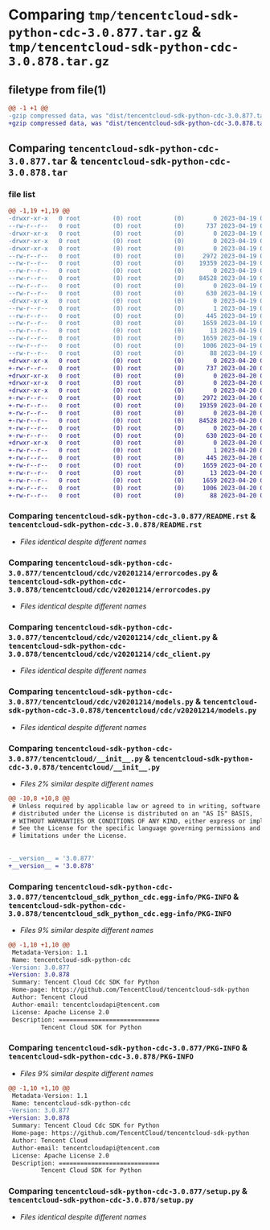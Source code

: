 # Comparing `tmp/tencentcloud-sdk-python-cdc-3.0.877.tar.gz` & `tmp/tencentcloud-sdk-python-cdc-3.0.878.tar.gz`

## filetype from file(1)

```diff
@@ -1 +1 @@
-gzip compressed data, was "dist/tencentcloud-sdk-python-cdc-3.0.877.tar", last modified: Wed Apr 19 09:08:18 2023, max compression
+gzip compressed data, was "dist/tencentcloud-sdk-python-cdc-3.0.878.tar", last modified: Thu Apr 20 00:22:23 2023, max compression
```

## Comparing `tencentcloud-sdk-python-cdc-3.0.877.tar` & `tencentcloud-sdk-python-cdc-3.0.878.tar`

### file list

```diff
@@ -1,19 +1,19 @@
-drwxr-xr-x   0 root         (0) root         (0)        0 2023-04-19 09:08:18.000000 tencentcloud-sdk-python-cdc-3.0.877/
--rw-r--r--   0 root         (0) root         (0)      737 2023-04-19 09:08:18.000000 tencentcloud-sdk-python-cdc-3.0.877/README.rst
-drwxr-xr-x   0 root         (0) root         (0)        0 2023-04-19 09:08:18.000000 tencentcloud-sdk-python-cdc-3.0.877/tencentcloud/
-drwxr-xr-x   0 root         (0) root         (0)        0 2023-04-19 09:08:18.000000 tencentcloud-sdk-python-cdc-3.0.877/tencentcloud/cdc/
-drwxr-xr-x   0 root         (0) root         (0)        0 2023-04-19 09:08:18.000000 tencentcloud-sdk-python-cdc-3.0.877/tencentcloud/cdc/v20201214/
--rw-r--r--   0 root         (0) root         (0)     2972 2023-04-19 09:08:18.000000 tencentcloud-sdk-python-cdc-3.0.877/tencentcloud/cdc/v20201214/errorcodes.py
--rw-r--r--   0 root         (0) root         (0)    19359 2023-04-19 09:08:18.000000 tencentcloud-sdk-python-cdc-3.0.877/tencentcloud/cdc/v20201214/cdc_client.py
--rw-r--r--   0 root         (0) root         (0)        0 2023-04-19 09:08:18.000000 tencentcloud-sdk-python-cdc-3.0.877/tencentcloud/cdc/v20201214/__init__.py
--rw-r--r--   0 root         (0) root         (0)    84528 2023-04-19 09:08:18.000000 tencentcloud-sdk-python-cdc-3.0.877/tencentcloud/cdc/v20201214/models.py
--rw-r--r--   0 root         (0) root         (0)        0 2023-04-19 09:08:18.000000 tencentcloud-sdk-python-cdc-3.0.877/tencentcloud/cdc/__init__.py
--rw-r--r--   0 root         (0) root         (0)      630 2023-04-19 09:08:18.000000 tencentcloud-sdk-python-cdc-3.0.877/tencentcloud/__init__.py
-drwxr-xr-x   0 root         (0) root         (0)        0 2023-04-19 09:08:18.000000 tencentcloud-sdk-python-cdc-3.0.877/tencentcloud_sdk_python_cdc.egg-info/
--rw-r--r--   0 root         (0) root         (0)        1 2023-04-19 09:08:18.000000 tencentcloud-sdk-python-cdc-3.0.877/tencentcloud_sdk_python_cdc.egg-info/dependency_links.txt
--rw-r--r--   0 root         (0) root         (0)      445 2023-04-19 09:08:18.000000 tencentcloud-sdk-python-cdc-3.0.877/tencentcloud_sdk_python_cdc.egg-info/SOURCES.txt
--rw-r--r--   0 root         (0) root         (0)     1659 2023-04-19 09:08:18.000000 tencentcloud-sdk-python-cdc-3.0.877/tencentcloud_sdk_python_cdc.egg-info/PKG-INFO
--rw-r--r--   0 root         (0) root         (0)       13 2023-04-19 09:08:18.000000 tencentcloud-sdk-python-cdc-3.0.877/tencentcloud_sdk_python_cdc.egg-info/top_level.txt
--rw-r--r--   0 root         (0) root         (0)     1659 2023-04-19 09:08:18.000000 tencentcloud-sdk-python-cdc-3.0.877/PKG-INFO
--rw-r--r--   0 root         (0) root         (0)     1006 2023-04-19 09:08:18.000000 tencentcloud-sdk-python-cdc-3.0.877/setup.py
--rw-r--r--   0 root         (0) root         (0)       88 2023-04-19 09:08:18.000000 tencentcloud-sdk-python-cdc-3.0.877/setup.cfg
+drwxr-xr-x   0 root         (0) root         (0)        0 2023-04-20 00:22:23.000000 tencentcloud-sdk-python-cdc-3.0.878/
+-rw-r--r--   0 root         (0) root         (0)      737 2023-04-20 00:22:23.000000 tencentcloud-sdk-python-cdc-3.0.878/README.rst
+drwxr-xr-x   0 root         (0) root         (0)        0 2023-04-20 00:22:23.000000 tencentcloud-sdk-python-cdc-3.0.878/tencentcloud/
+drwxr-xr-x   0 root         (0) root         (0)        0 2023-04-20 00:22:23.000000 tencentcloud-sdk-python-cdc-3.0.878/tencentcloud/cdc/
+drwxr-xr-x   0 root         (0) root         (0)        0 2023-04-20 00:22:23.000000 tencentcloud-sdk-python-cdc-3.0.878/tencentcloud/cdc/v20201214/
+-rw-r--r--   0 root         (0) root         (0)     2972 2023-04-20 00:22:23.000000 tencentcloud-sdk-python-cdc-3.0.878/tencentcloud/cdc/v20201214/errorcodes.py
+-rw-r--r--   0 root         (0) root         (0)    19359 2023-04-20 00:22:23.000000 tencentcloud-sdk-python-cdc-3.0.878/tencentcloud/cdc/v20201214/cdc_client.py
+-rw-r--r--   0 root         (0) root         (0)        0 2023-04-20 00:22:23.000000 tencentcloud-sdk-python-cdc-3.0.878/tencentcloud/cdc/v20201214/__init__.py
+-rw-r--r--   0 root         (0) root         (0)    84528 2023-04-20 00:22:23.000000 tencentcloud-sdk-python-cdc-3.0.878/tencentcloud/cdc/v20201214/models.py
+-rw-r--r--   0 root         (0) root         (0)        0 2023-04-20 00:22:23.000000 tencentcloud-sdk-python-cdc-3.0.878/tencentcloud/cdc/__init__.py
+-rw-r--r--   0 root         (0) root         (0)      630 2023-04-20 00:22:23.000000 tencentcloud-sdk-python-cdc-3.0.878/tencentcloud/__init__.py
+drwxr-xr-x   0 root         (0) root         (0)        0 2023-04-20 00:22:23.000000 tencentcloud-sdk-python-cdc-3.0.878/tencentcloud_sdk_python_cdc.egg-info/
+-rw-r--r--   0 root         (0) root         (0)        1 2023-04-20 00:22:23.000000 tencentcloud-sdk-python-cdc-3.0.878/tencentcloud_sdk_python_cdc.egg-info/dependency_links.txt
+-rw-r--r--   0 root         (0) root         (0)      445 2023-04-20 00:22:23.000000 tencentcloud-sdk-python-cdc-3.0.878/tencentcloud_sdk_python_cdc.egg-info/SOURCES.txt
+-rw-r--r--   0 root         (0) root         (0)     1659 2023-04-20 00:22:23.000000 tencentcloud-sdk-python-cdc-3.0.878/tencentcloud_sdk_python_cdc.egg-info/PKG-INFO
+-rw-r--r--   0 root         (0) root         (0)       13 2023-04-20 00:22:23.000000 tencentcloud-sdk-python-cdc-3.0.878/tencentcloud_sdk_python_cdc.egg-info/top_level.txt
+-rw-r--r--   0 root         (0) root         (0)     1659 2023-04-20 00:22:23.000000 tencentcloud-sdk-python-cdc-3.0.878/PKG-INFO
+-rw-r--r--   0 root         (0) root         (0)     1006 2023-04-20 00:22:23.000000 tencentcloud-sdk-python-cdc-3.0.878/setup.py
+-rw-r--r--   0 root         (0) root         (0)       88 2023-04-20 00:22:23.000000 tencentcloud-sdk-python-cdc-3.0.878/setup.cfg
```

### Comparing `tencentcloud-sdk-python-cdc-3.0.877/README.rst` & `tencentcloud-sdk-python-cdc-3.0.878/README.rst`

 * *Files identical despite different names*

### Comparing `tencentcloud-sdk-python-cdc-3.0.877/tencentcloud/cdc/v20201214/errorcodes.py` & `tencentcloud-sdk-python-cdc-3.0.878/tencentcloud/cdc/v20201214/errorcodes.py`

 * *Files identical despite different names*

### Comparing `tencentcloud-sdk-python-cdc-3.0.877/tencentcloud/cdc/v20201214/cdc_client.py` & `tencentcloud-sdk-python-cdc-3.0.878/tencentcloud/cdc/v20201214/cdc_client.py`

 * *Files identical despite different names*

### Comparing `tencentcloud-sdk-python-cdc-3.0.877/tencentcloud/cdc/v20201214/models.py` & `tencentcloud-sdk-python-cdc-3.0.878/tencentcloud/cdc/v20201214/models.py`

 * *Files identical despite different names*

### Comparing `tencentcloud-sdk-python-cdc-3.0.877/tencentcloud/__init__.py` & `tencentcloud-sdk-python-cdc-3.0.878/tencentcloud/__init__.py`

 * *Files 2% similar despite different names*

```diff
@@ -10,8 +10,8 @@
 # Unless required by applicable law or agreed to in writing, software
 # distributed under the License is distributed on an "AS IS" BASIS,
 # WITHOUT WARRANTIES OR CONDITIONS OF ANY KIND, either express or implied.
 # See the License for the specific language governing permissions and
 # limitations under the License.
 
 
-__version__ = '3.0.877'
+__version__ = '3.0.878'
```

### Comparing `tencentcloud-sdk-python-cdc-3.0.877/tencentcloud_sdk_python_cdc.egg-info/PKG-INFO` & `tencentcloud-sdk-python-cdc-3.0.878/tencentcloud_sdk_python_cdc.egg-info/PKG-INFO`

 * *Files 9% similar despite different names*

```diff
@@ -1,10 +1,10 @@
 Metadata-Version: 1.1
 Name: tencentcloud-sdk-python-cdc
-Version: 3.0.877
+Version: 3.0.878
 Summary: Tencent Cloud Cdc SDK for Python
 Home-page: https://github.com/TencentCloud/tencentcloud-sdk-python
 Author: Tencent Cloud
 Author-email: tencentcloudapi@tencent.com
 License: Apache License 2.0
 Description: ============================
         Tencent Cloud SDK for Python
```

### Comparing `tencentcloud-sdk-python-cdc-3.0.877/PKG-INFO` & `tencentcloud-sdk-python-cdc-3.0.878/PKG-INFO`

 * *Files 9% similar despite different names*

```diff
@@ -1,10 +1,10 @@
 Metadata-Version: 1.1
 Name: tencentcloud-sdk-python-cdc
-Version: 3.0.877
+Version: 3.0.878
 Summary: Tencent Cloud Cdc SDK for Python
 Home-page: https://github.com/TencentCloud/tencentcloud-sdk-python
 Author: Tencent Cloud
 Author-email: tencentcloudapi@tencent.com
 License: Apache License 2.0
 Description: ============================
         Tencent Cloud SDK for Python
```

### Comparing `tencentcloud-sdk-python-cdc-3.0.877/setup.py` & `tencentcloud-sdk-python-cdc-3.0.878/setup.py`

 * *Files identical despite different names*

